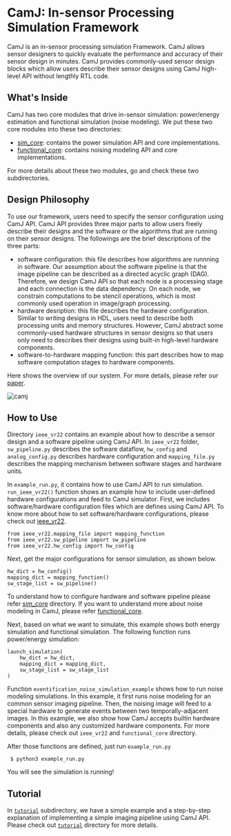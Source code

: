 # CamJ: In-sensor Processing Simulation Framework

CamJ is an in-sensor processing simulation Framework. CamJ allows sensor designers to quickly evaluate
the performance and accuracy of their sensor design in minutes. CamJ provides commonly-used sensor 
design blocks which allow users describe their sensor designs using CamJ high-level API without 
lengthly RTL code.

## What's Inside

CamJ has two core modules that drive in-sensor simulation: power/energy estimation and functional 
simulation (noise modeling). We put these two core modules into these two directories:

- [sim_core](https://github.com/horizon-research/in-sensor-simulator/tree/main/sim_core): contains the power simulation API and core implementations.
- [functional_core](https://github.com/horizon-research/in-sensor-simulator/tree/main/functional_core): contains noising modeling API and core implementations.

For more details about these two modules, go and check these two subdirectories.

## Design Philosophy

To use our framework, users need to specify the sensor configuration using CamJ API. CamJ API provides
three major parts to allow users freely describe their designs and the software  or the algorithms
that are running on their sensor designs. The followings are the brief descriptions of the three parts:

- software configuration: this file describes how algorithms are runnning in software. Our assumption
about the software pipeline is that the image pipeline can be described as a directed acyclic graph (DAG).
Therefore, we design CamJ API so that each node is a processing stage and each connection is the data 
dependency. On each node, we constrain computations to be stencil operations, which is most commonly
used operation in image/graph processing.
- hardware desription: this file describes the hardware configuration. Similar to writing designs in
HDL, users need to describe both processing units and memory structures. However, CamJ abstract some 
commonly-used hardware structures in sensor designs so that users only need to describes their designs
using built-in high-level hardware components.
- software-to-hardware mapping function: this part describes how to map software computation stages
to hardware components.

Here shows the overview of our system. For more details, please refer our [paper]().

![camj](https://user-images.githubusercontent.com/21286132/216838473-c1477396-f1f6-4b04-a14b-7292c32948ad.png)

## How to Use

Directory `ieee_vr22` contains an example about how to describe a sensor design and a software pipeline
using CamJ API. In `ieee_vr22` folder, `sw_pipeline.py` describes the software dataflow, `hw_config`
and `analog_config.py` describes hardware configuration and `mapping_file.py` describes the mapping 
mechanism between software stages and hardware units. 

In `example_run.py`, it contains how to use CamJ API to run simulation. `run_ieee_vr22()` function shows
an example how to include user-defined hardware configurations and feed to CamJ simulator.
First, we includes software/hardware configuration files which are defines using CamJ API. To know 
more about how to set software/hardware configurations, please check out [ieee_vr22](https://github.com/horizon-research/in-sensor-simulator/tree/main/ieee_vr22).

```
from ieee_vr22.mapping_file import mapping_function
from ieee_vr22.sw_pipeline import sw_pipeline
from ieee_vr22.hw_config import hw_config
```

Next, get the major configurations for sensor simulation, as shown below.
```
hw_dict = hw_config()
mapping_dict = mapping_function()
sw_stage_list = sw_pipeline()
```

To understand how to configure hardware and software pipeline please refer [sim_core](https://github.com/horizon-research/in-sensor-simulator/tree/main/sim_core) directory. If you want to understand more about noise modeling in CamJ, please refer [functional_core](https://github.com/horizon-research/in-sensor-simulator/tree/main/functional_core).

Next, based on what we want to simulate, this example shows both energy simulation and functional 
simulation. The following function runs power/energy simulation:
```
launch_simulation(
	hw_dict = hw_dict,
	mapping_dict = mapping_dict,
	sw_stage_list = sw_stage_list
)
```

Function `eventification_noise_simulation_example` shows how to run noise modeling simulations. 
In this example, it first runs noise modeling for an common sensor imaging pipeline. 
Then, the noising image will feed to a special hardware to generate events between two temporally-adjacent
images. In this example, we also show how CamJ accepts builtin hardware components and also any customized
hardware components. For more details, please check out `ieee_vr22` and `functional_core` directory.

After those functions are defined, just run `example_run.py`
```
 $ python3 example_run.py 
```
You will see the simulation is running!

## Tutorial

In [`tutorial`](https://github.com/horizon-research/in-sensor-simulator/tree/main/tutorial) subdirectory,
we have a simple example and a step-by-step explanation of implementing 
a simple imaging pipeline using CamJ API. Please check out [`tutorial`](https://github.com/horizon-research/in-sensor-simulator/tree/main/tutorial) directory for more details.
